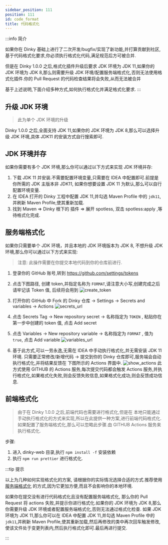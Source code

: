 ```yaml
---
sidebar_position: 111
position: 111
id: code_format
title: 代码格式化
---
```


:::info 简介

如果你在 Dinky 基础上进行了二次开发/bugfix/实现了新功能,并打算贡献到社区,基于代码格式化要求,你必须执行格式化代码,满足规范后方可被合并.

但是在 Dinky 1.0.0 之后,格式化插件升级后要求 JDK 环境为 JDK 11,如果你的 JDK 环境为 JDK 8,那么则需要升级 JDK 环境/配置服务端格式化,否则无法使用格式化插件.你的 Pull Request 的代码检查结果将会失败,从而无法被合并

基于上述说明,下面介绍多种方式,如何执行格式化并满足格式化要求.
:::

## 升级 JDK 环境

> 此为单个 JDK 环境的升级

Dinky 1.0.0 之后,全面支持 JDK 11,如果你的 JDK 环境为 JDK 8,那么可以选择升级 JDK 环境,具体 JDK11 的安装方式自行搜索即可.

## JDK 环境并存

如果你需要有多个 JDK 环境,那么你可以通过以下方式来实现 JDK 环境并存:

1. 下载 JDK 11 并安装.不需要配置环境变量,只需要在 IDEA 中配置即可.前提是你所需的 JDK 主版本非 JDK11, 如果你想要设置 JDK 11 为默认,那么可以自行配置环境变量.
2. 在 IDEA 打开的 Dinky 工程中配置 JDK 11,并勾选 Maven Profile 中的 `jdk11`,并刷新 Maven Profile,使其重新加载. 
3. 找到 Maven => Dinky 根下的 插件 => 展开 spotless, 双击 spotless:apply ,等待格式化完成.

## 服务端格式化

如果你只需要单个 JDK 环境，并且本地的 JDK 环境版本为 JDK 8, 不想升级 JDK 环境,那么你可以通过以下方式来实现:

> 注意: 此操作需要在你提交本地代码到你的仓库前进行.

1. 登录你的 GitHub 账号,转到 https://github.com/settings/tokens
2. 点击下图路径, 创建 token,并指定名称为 `FORMAT`,请注意大小写,创建完成之后请牢记该 Token 值, 后续将会用到
![create_token](http://pic.dinky.org.cn/dinky/docs/zh-CN/developer_guide/contribution/code_format/create_token.png)
3. 打开你的 GitHub 中 Fork 的 Dinky 仓库 -> Settings -> Secrets and variables -> Actions
![secrets_url](http://pic.dinky.org.cn/dinky/docs/zh-CN/developer_guide/contribution/code_format/secrets_url.png)
4. 点击 Secrets Tag -> New repository secret -> 名称指定为 `TOKEN` , 粘贴你在第一步中创建的 token 值, 点击 Add secret
5. 点击 Variables -> New repository variable -> 名称指定为 `FORMAT` , 值为`true`, 点击 Add variable
![variables_url](http://pic.dinky.org.cn/dinky/docs/zh-CN/developer_guide/contribution/code_format/variables_url.png)

6. 基于此方式,可以一劳永逸,无需在 IDEA 中手动执行格式化,并无需安装 JDK 11 环境. 只需要正常修改/新增代码 -> 提交到你的 Dinky 仓库即可,服务端会自动执行格式化,并将结果反馈在 下图所示的 Actions 界面中.
![show_actions](http://pic.dinky.org.cn/dinky/docs/zh-CN/developer_guide/contribution/code_format/show_actions.png)
此方式使用 GITHUB 的 Actions 服务,每次提交代码都会触发 Actions 服务,并执行格式化,如果格式化失败,则会反馈失败信息,如果格式化成功,则会反馈成功信息.


## 前端格式化
> 由于在 Dinky 1.0.0 之后,前端代码也需要进行格式化,但是在 本地只能通过手动执行格式化的方式来实现,所以在此提供一种方案,进行前端代码格式化. 如果配置了服务端格式化,那么可以忽略此步骤.由 GITHUB Actions 服务来执行格式化.

步骤:
1. 进入 dinky-web 目录,执行 `npm install -f` 安装依赖
2. 执行 `npm run prettier` 进行格式化.


:::tip 提示

以上为几种如何实现格式化的方案, 请根据你的实际情况选择合适的方式.推荐使用 [服务端格式化](#服务端格式化) 的方式,因为它更加方便,而且不会影响你的本地环境.

如果你在提交没有进行代码格式化且没有配置服务端格式化, 那么你的 Pull Request 将 actions 失败,并提示你进行格式化.如果你的 JDK 环境为 JDK 8,那么你需要升级 JDK 环境或者配置服务端格式化,否则无法通过格式化检查.
如果 JDK 环境为 JDK 11,那么你可以在 IDEA 中配置 JDK 11,并勾选 Maven Profile 中的 `jdk11`,并刷新 Maven Profile,使其重新加载,然后再修改的类中再次回车触发修改,使该文件处于变更列表内,然后执行格式化即可.最后再进行提交.

:::